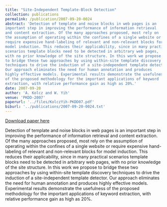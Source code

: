 ```yaml
---
title: "Site-Independent Template-Block Detection"
collection: publications
permalink: /publication/2007-09-20-0024
abstract: 'Detection of template and noise blocks in web pages is an
important step in improving the performance of information retrieval
and content extraction. Of the many approaches proposed, most rely on
the assumption of operating within the confines of a single website or
require expensive hand-labeling of relevant and non-relevant blocks for
model induction. This reduces their applicability, since in many practical
scenarios template blocks need to be detected in arbitrary web pages,
with no prior knowledge of the site structure. In this work we propose
to bridge these two approaches by using within-site template discovery
techniques to drive the induction of a site-independent template detector.
Our approach eliminates the need for human annotation and produces
highly effective models. Experimental results demonstrate the usefulness
of the proposed methodology for the important applications of keyword
extraction, with relative performance gain as high as 20%.'
date: 2007-09-20
author: 'A. Kolcz and W. Yih'
venue: 'PKDD-2007'
paperurl: '../files/KolczYih-PKDD07.pdf'
biburl: '../publications/2007-09-20-0024.txt'
---
```


<a href='../files/KolczYih-PKDD07.pdf'>Download paper here</a>

Detection of template and noise blocks in web pages is an
important step in improving the performance of information retrieval
and content extraction. Of the many approaches proposed, most rely on
the assumption of operating within the confines of a single website or
require expensive hand-labeling of relevant and non-relevant blocks for
model induction. This reduces their applicability, since in many practical
scenarios template blocks need to be detected in arbitrary web pages,
with no prior knowledge of the site structure. In this work we propose
to bridge these two approaches by using within-site template discovery
techniques to drive the induction of a site-independent template detector.
Our approach eliminates the need for human annotation and produces
highly effective models. Experimental results demonstrate the usefulness
of the proposed methodology for the important applications of keyword
extraction, with relative performance gain as high as 20%.
